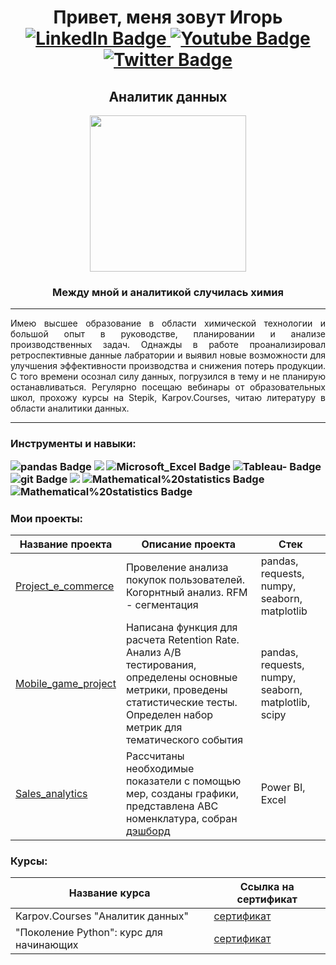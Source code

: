<h1 align="center">Привет, меня зовут Игорь</a> 

<div align="center" id="badges">
  <a href="https://mail.google.com/mail/u/0/#inbox">
    <img src="https://img.shields.io/badge/gmail-red?logo=gmail&logoColor=white&style=for-the-badge" alt="LinkedIn Badge"/>
  </a>
  <a href="https://t.me/Igor_A1">
    <img src="https://img.shields.io/badge/telegram-blue?logo=telegram&logoColor=white&style=for-the-badge" alt="Youtube Badge"/>
  </a>
  <a href="https://discordapp.com/users/1094592705260167268">
    <img src="https://img.shields.io/badge/discord-purple?logo=discord&logoColor=white&style=for-the-badge" alt="Twitter Badge"/>
  </a>
</div>
<h2 align="center">Аналитик данных</h2>
<div id="header" align="center">
  <img src="https://media.giphy.com/media/v1.Y2lkPTc5MGI3NjExYTg1Zm9qbDRvMndudW5wbDdiZjQwOTV6MTg4YnU4NGx1aGV6eTVnbSZlcD12MV9pbnRlcm5hbF9naWZfYnlfaWQmY3Q9Zw/eu5jaVImGyKnsohsGy/giphy.gif" width="250"/>
</div>
<h3 align="center">Между мной и аналитикой случилась химия</h3>

---------------

<p align="justify">Имею высшее образование в области химической технологии и большой опыт в руководстве, планировании и анализе производственных задач. Однажды в работе проанализировал ретроспективные данные лабратории и выявил новые возможности для улучшения эффективности производства и снижения потерь продукции. С того времени осознал силу данных, погрузился в тему и не планирую останавливаться. Регулярно посещаю вебинары от образовательных школ, прохожу курсы на Stepik, Karpov.Courses, читаю литературу в области аналитики данных.</p>

---------------

<h3 align="left">Инструменты и навыки:</a> 
<p>
<div id="badges">
  <a>
    <img src="https://img.shields.io/badge/python-3670A0?style=for-the-badge&logo=python&logoColor=ffdd54" alt="pandas Badge"/>
  </a>
  <a>
    <img src="https://img.shields.io/badge/SQL-4479A1.svg?style=for-the-badge&logo=SQL&logoColor=white alt="SQL Badge"/>
  </a>
  <a>
    <img src="https://img.shields.io/badge/Microsoft_Excel-217346?style=for-the-badge&logo=microsoft-excel&logoColor=white" alt="Microsoft_Excel Badge"/>
  </a>
  <a>
    <img src="https://img.shields.io/badge/Tableau-%2300C4CC.svg?style=for-the-badge&logo=Tableau&logoColor=white" alt="Tableau- Badge"/>
  </a>
  <a>
    <img src="https://img.shields.io/badge/git-%23F05033.svg?style=for-the-badge&logo=git&logoColor=white" alt="git Badge"/>
  </a>
  <a>
    <img src="https://img.shields.io/badge/API-%23ff6347.svg?style=for-the-badge&logo=API&logoColor=white%22%20alt=%22pandas%20Badge"/>
  </a>
  <a>
    <img src="https://img.shields.io/badge/Mathematical%20statistics-%23B7178C.svg?style=for-the-badge&logo=Mathematical%20statistics&logoColor=white" alt="Mathematical%20statistics Badge"/>
  </a>
  <a>
    <img src="https://img.shields.io/badge/Power%20BI-red.svg?style=for-the-badge&logo=PowerBI&logoColor=white" alt="Mathematical%20statistics Badge"/>
  </a>
</div>

### Мои проекты:

|Название проекта|Описание проекта|Стек|
|---|---|---|
|[Project_e_commerce](https://github.com/IgorA1ekseev/Project_e_commerce)|Провеление анализа покупок пользователей. Когорнтный анализ. RFM - сегментация|pandas, requests, numpy, seaborn, matplotlib|
|[Mobile_game_project](https://github.com/IgorA1ekseev/Mobile_game_project)|Написана функция для расчета Retention Rate. Анализ A/B тестирования, определены основные метрики, проведены статистические тесты. Определен набор метрик для тематического события|pandas, requests, numpy, seaborn, matplotlib, scipy|
|[Sales_analytics](https://github.com/IgorA1ekseev/Sales_Analytics)|Рассчитаны необходимые показатели с помощью мер, созданы графики, представлена ABC номенклатура, собран [дэшборд](https://drive.google.com/file/d/11PPy7JHFhJRltmuQxkJK1tkPLWAQCJ7b/view?usp=drive_link)|Power BI, Excel|

### Курсы:

|Название курса|Ссылка на сертификат|
|---|---|
|Karpov.Courses "Аналитик данных"|[сертификат](https://lab.karpov.courses/certificate/55919194-6513-4546-94e5-a0b746c11124/)|
|"Поколение Python": курс для начинающих|[сертификат](https://stepik.org/cert/1748777)|
  <!--
**Derbysh1re/Derbysh1re** is a ✨ _special_ ✨ repository because its `README.md` (this file) appears on your GitHub profile.

Here are some ideas to get you started:

- 🔭 I’m currently working on ...
- 🌱 I’m currently learning ...
- 👯 I’m looking to collaborate on ...
- 🤔 I’m looking for help with ...
- 💬 Ask me about ...
- 📫 How to reach me: ...
- 😄 Pronouns: ...
- ⚡ Fun fact: ...
-->
